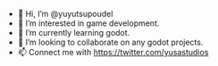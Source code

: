 - 👋 Hi, I’m @yuyutsupoudel
- 👀 I’m interested in game development.
- 🌱 I’m currently learning godot.
- 💞️ I’m looking to collaborate on any godot projects.
- 📫 Connect me with https://twitter.com/yusastudios

<!---
yuyutsupoudel/yuyutsupoudel is a ✨ special ✨ repository because its `README.md` (this file) appears on your GitHub profile.
You can click the Preview link to take a look at your changes.
--->
